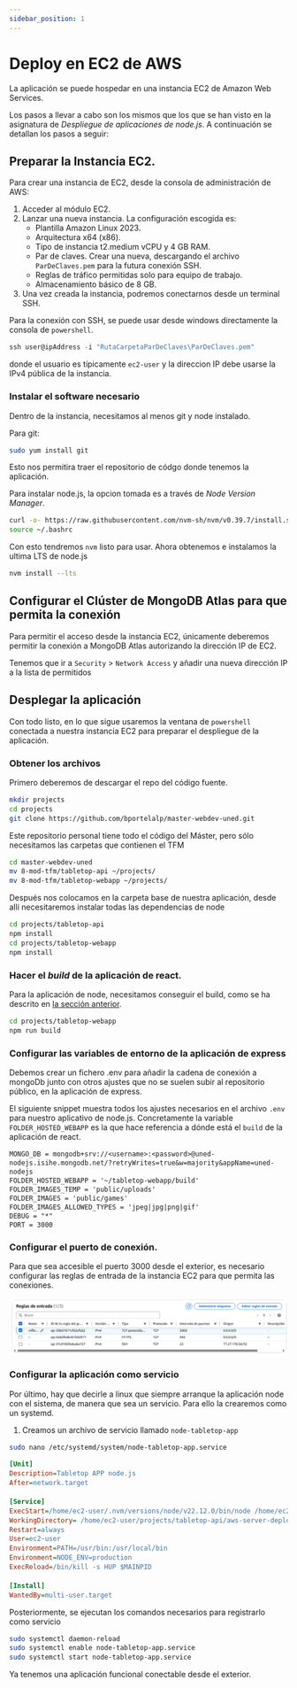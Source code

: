 ```yaml
---
sidebar_position: 1
---
```


# Deploy en EC2 de AWS

La aplicación se puede hospedar en una instancia EC2 de Amazon Web Services. 

Los pasos a llevar a cabo son los mismos que los que se han visto en la asignatura de *Despliegue de aplicaciones de node.js*. A continuación se detallan los pasos a seguir:

## Preparar la Instancia EC2.

Para crear una instancia de EC2, desde la consola de administración de AWS:

1. Acceder al módulo EC2.
2. Lanzar una nueva instancia. La configuración escogida es:
      - Plantilla Amazon Linux 2023.
      - Arquitectura x64 (x86).
      - Tipo de instancia t2.medium vCPU y 4 GB RAM.
      - Par de claves. Crear una nueva, descargando el archivo `ParDeClaves.pem` para la futura conexión SSH.
      - Reglas de tráfico permitidas solo para equipo de trabajo.
      - Almacenamiento básico de 8 GB.
3. Una vez creada la instancia, podremos conectarnos desde un terminal SSH.

Para la conexión con SSH, se puede usar desde windows directamente la consola de `powershell`.

```powershell
ssh user@ipAddress -i "RutaCarpetaParDeClaves\ParDeClaves.pem"
```
donde el usuario es típicamente `ec2-user` y la direccion IP debe usarse la IPv4 pública de la instancia.

### Instalar el software necesario

Dentro de la instancia, necesitamos al menos git y node instalado.

Para git:

```bash
sudo yum install git
```

Esto nos permitira traer el repositorio de códgo donde tenemos la aplicación.

Para instalar node.js, la opcion tomada es a través de *Node Version Manager*.

```bash
curl -o- https://raw.githubusercontent.com/nvm-sh/nvm/v0.39.7/install.sh | bash
source ~/.bashrc
```

Con esto tendremos `nvm` listo para usar. Ahora obtenemos e instalamos la ultima LTS de node.js

```bash
nvm install --lts
```

## Configurar el Clúster de MongoDB Atlas para que permita la conexión

Para permitir el acceso desde la instancia EC2, únicamente deberemos permitir la conexión a MongoDB Atlas autorizando la dirección IP de EC2.

Tenemos que ir a `Security` > `Network Access` y añadir una nueva dirección IP a la lista de permitidos

## Desplegar la aplicación

Con todo listo, en lo que sigue usaremos la ventana de `powershell` conectada a nuestra instancia EC2 para preparar el despliegue de la aplicación.

### Obtener los archivos

Primero deberemos de descargar el repo del código fuente.

```bash
mkdir projects
cd projects
git clone https://github.com/bportelalp/master-webdev-uned.git
```

Este repositorio personal tiene todo el código del Máster, pero sólo necesitamos las carpetas que contienen el TFM

```bash
cd master-webdev-uned
mv 8-mod-tfm/tabletop-api ~/projects/
mv 8-mod-tfm/tabletop-webapp ~/projects/
```

Después nos colocamos en la carpeta base de nuestra aplicación, desde allí necesitaremos instalar todas las dependencias de node

```bash
cd projects/tabletop-api
npm install
cd projects/tabletop-webapp
npm install
```

### Hacer el *build* de la aplicación de react.

Para la aplicación de node, necesitamos conseguir el build, como se ha descrito en [la sección anterior](1-express-host.md#compilar-aplicación-de-react).

```bash
cd projects/tabletop-webapp
npm run build
```

### Configurar las variables de entorno de la aplicación de express

Debemos crear un fichero .env para añadir la cadena de conexión a mongoDb junto con otros ajustes que no se suelen subir al repositorio público, en la aplicación de express.

El siguiente snippet muestra todos los ajustes necesarios en el archivo `.env` para nuestro aplicativo de node.js. Concretamente la variable `FOLDER_HOSTED_WEBAPP` es la que hace referencia a dónde está el `build` de la aplicación de react.

```text
MONGO_DB = mongodb+srv://<username>:<password>@uned-nodejs.isihe.mongodb.net/?retryWrites=true&w=majority&appName=uned-nodejs
FOLDER_HOSTED_WEBAPP = '~/tabletop-webapp/build'
FOLDER_IMAGES_TEMP = 'public/uploads'
FOLDER_IMAGES = 'public/games'
FOLDER_IMAGES_ALLOWED_TYPES = 'jpeg|jpg|png|gif'
DEBUG = "*"
PORT = 3000
```

### Configurar el puerto de conexión.

Para que sea accesible el puerto 3000 desde el exterior, es necesario configurar las reglas de entrada de la instancia EC2 para que permita las conexiones.

![](img/ec2-firewall-rules.png)

### Configurar la aplicación como servicio

Por último, hay que decirle a linux que siempre arranque la aplicación node con el sistema, de manera que sea un servicio. Para ello la crearemos como un systemd.

1. Creamos un archivo de servicio llamado `node-tabletop-app`
```bash
sudo nano /etc/systemd/system/node-tabletop-app.service
```

```ini
[Unit]
Description=Tabletop APP node.js
After=network.target

[Service]
ExecStart=/home/ec2-user/.nvm/versions/node/v22.12.0/bin/node /home/ec2-user/projects/tabletop-api/bin/www
WorkingDirectory= /home/ec2-user/projects/tabletop-api/aws-server-deploy
Restart=always
User=ec2-user
Environment=PATH=/usr/bin:/usr/local/bin
Environment=NODE_ENV=production
ExecReload=/bin/kill -s HUP $MAINPID

[Install]
WantedBy=multi-user.target

```

Posteriormente, se ejecutan los comandos necesarios para registrarlo como servicio

```bash
sudo systemctl daemon-reload
sudo systemctl enable node-tabletop-app.service
sudo systemctl start node-tabletop-app.service
```

Ya tenemos una aplicación funcional conectable desde el exterior.